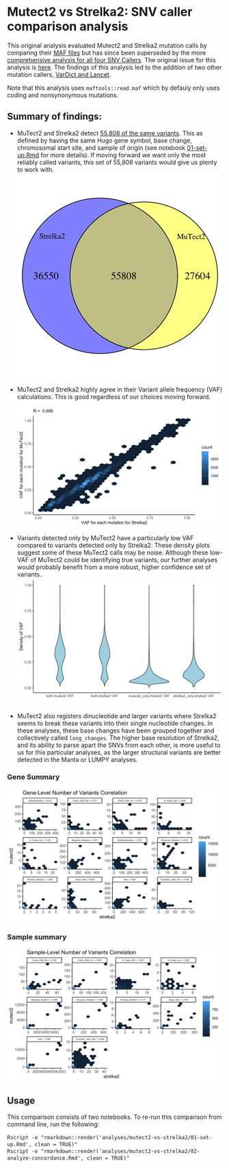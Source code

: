 # Mutect2 vs Strelka2: SNV caller comparison analysis

This original analysis evaluated Mutect2 and Strelka2 mutation calls by comparing their [MAF files](https://docs.gdc.cancer.gov/Data/File_Formats/MAF_Format/) but has since been superseded by the more [comprehensive analysis for all four SNV Callers](https://github.com/AlexsLemonade/OpenPBTA-analysis/tree/master/analyses/snv-callers).
The original issue for this analysis is [here](https://github.com/AlexsLemonade/OpenPBTA-analysis/issues/30).
The findings of this analysis led to the addition of two other mutation callers, [VarDict and Lancet](https://github.com/AlexsLemonade/OpenPBTA-analysis/issues/103).

Note that this analysis uses `maftools::read.maf` which by defauly only uses coding and nonsynonymous mutations. 

## Summary of findings:

- MuTect2 and Strelka2 detect [55,808 of the same variants](#venn-diagrams).
This as defined by having the same Hugo gene symbol, base change, chromosomal
start site, and sample of origin (see notebook [01-set-up.Rmd](https://github.com/AlexsLemonade/OpenPBTA-analysis/tree/master/analyses/mutect2-vs-strelka2/01-set-up.Rmd)
for more details).
If moving forward we want only the most reliably called variants, this set of
55,808 variants would give us plenty to work with.
![Strelka and Mutect2 Venn Diagram](plots/strelka2_mutect2_venn_diagram.png)

- MuTect2 and Strelka2 highly agree in their Variant allele frequency (VAF) calculations.
This is good regardless of our choices moving forward.
![Strelka and Mutect2 VAF Scatterplot](plots/VAF_scatterplot.png)

- Variants detected only by MuTect2 have a particularly low VAF compared to
variants detected only by Strelka2.
These density plots suggest some of these MuTect2 calls may be noise.
Although these low-VAF of MuTect2 could be identifying true variants, our further
analyses would probably benefit from a more robust, higher confidence set of
variants.
![Strelka and Mutect2 VAF Violin Plot](plots/VAF_violin_plots.png)

- MuTect2 also registers dinucleotide and larger variants where Strelka2 seems
to break these variants into their single nucleotide changes.
In these analyses, these base changes have been grouped together and collectively
called `long_changes`.
The higher base resolution of Strelka2, and its ability to parse apart the SNVs
from each other, is more useful to us for this particular analyses, as the larger
structural variants are better detected in the Manta or LUMPY analyses.

### Gene Summary

![](plots/gene_summary_cor_strelka-vs-mutect2.png)

### Sample summary

![](plots/sample_summary_cor_strelka-vs-mutect2.png)

## Usage

This comparison consists of two notebooks.
To re-run this comparison from command line, run the following:
```
Rscript -e "rmarkdown::render('analyses/mutect2-vs-strelka2/01-set-up.Rmd', clean = TRUE)"
Rscript -e "rmarkdown::render('analyses/mutect2-vs-strelka2/02-analyze-concordance.Rmd', clean = TRUE)"
```
